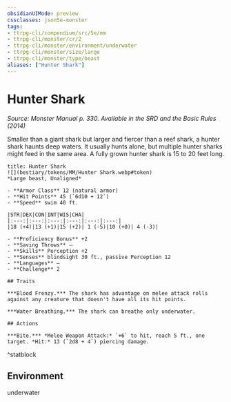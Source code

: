 ```yaml
---
obsidianUIMode: preview
cssclasses: json5e-monster
tags:
- ttrpg-cli/compendium/src/5e/mm
- ttrpg-cli/monster/cr/2
- ttrpg-cli/monster/environment/underwater
- ttrpg-cli/monster/size/large
- ttrpg-cli/monster/type/beast
aliases: ["Hunter Shark"]
---
```

# Hunter Shark
*Source: Monster Manual p. 330. Available in the <span title='Systems Reference Document (5.1)'>SRD</span> and the Basic Rules (2014)*  

Smaller than a giant shark but larger and fiercer than a reef shark, a hunter shark haunts deep waters. It usually hunts alone, but multiple hunter sharks might feed in the same area. A fully grown hunter shark is 15 to 20 feet long.

```ad-statblock
title: Hunter Shark
![](bestiary/tokens/MM/Hunter Shark.webp#token)
*Large beast, Unaligned*

- **Armor Class** 12 (natural armor)
- **Hit Points** 45 (`6d10 + 12`)
- **Speed** swim 40 ft.

|STR|DEX|CON|INT|WIS|CHA|
|:---:|:---:|:---:|:---:|:---:|:---:|
|18 (+4)|13 (+1)|15 (+2)| 1 (-5)|10 (+0)| 4 (-3)|

- **Proficiency Bonus** +2
- **Saving Throws** ⏤
- **Skills** Perception +2
- **Senses** blindsight 30 ft., passive Perception 12
- **Languages** —
- **Challenge** 2

## Traits

***Blood Frenzy.*** The shark has advantage on melee attack rolls against any creature that doesn't have all its hit points.

***Water Breathing.*** The shark can breathe only underwater.

## Actions

***Bite.*** *Melee Weapon Attack:* `+6` to hit, reach 5 ft., one target. *Hit:* 13 (`2d8 + 4`) piercing damage.
```
^statblock

## Environment

underwater